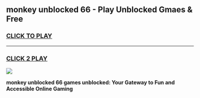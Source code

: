 
## monkey unblocked 66 - Play Unblocked Gmaes & Free
<h3>
<a href="https://news.freeplayer.one?title=monkey_unblocked_66&ref=16F">CLICK TO PLAY</a></h3>
<hr>

<h3>
<a href="https://news.freeplayer.one?title=monkey_unblocked_66&ref=16F">CLICK 2 PLAY</a>
  
</h3>

<a href="https://news.freeplayer.one?title=monkey_unblocked_66&ref=16F/"><img src="https://clearcache.store/games.png"></a>


**monkey unblocked 66 games unblocked: Your Gateway to Fun and Accessible Online Gaming**
